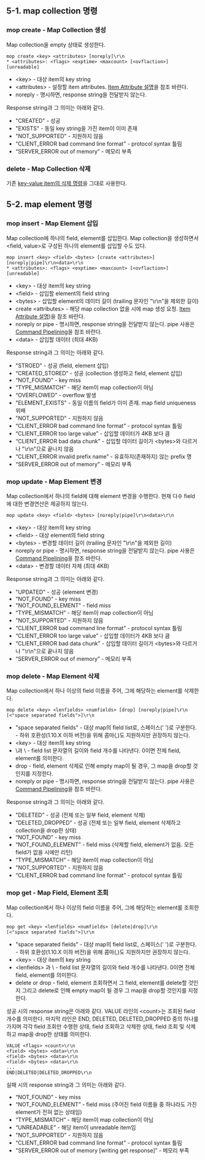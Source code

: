 ## 5-1. map collection 명령

### mop create - Map Collection 생성

Map collection을 empty 상태로 생성한다.

```
mop create <key> <attributes> [noreply]\r\n
* <attributes>: <flags> <exptime> <maxcount> [<ovflaction>] [unreadable]
```

- <key\> - 대상 item의 key string
- <attributes\> - 설정할 item attributes. [Item Attribute 설명](../1.-ARCUS-Basic-Concept.md#1-3-item-attributes)을 참조 바란다.
- noreply - 명시하면, response string을 전달받지 않는다.

Response string과 그 의미는 아래와 같다.

- "CREATED" - 성공
- "EXISTS" - 동일 key string을 가진 item이 이미 존재
- "NOT_SUPPORTED" - 지원하지 않음
- “CLIENT_ERROR bad command line format” - protocol syntax 틀림
- “SERVER_ERROR out of memory” - 메모리 부족

### delete - Map Collection 삭제

기존 [key-value item의 삭제 명령](./2.-Simple-Key-Value-Command.md#2-3-deletion)을 그대로 사용한다. 

## 5-2. map element 명령

### mop insert - Map Element 삽입

Map collection에 하나의 field, element를 삽입한다.
Map collection을 생성하면서 <field, value\>로 구성된 하나의 element를 삽입할 수도 있다.

```
mop insert <key> <field> <bytes> [create <attributes>] [noreply|pipe]\r\n<data>\r\n
* <attributes>: <flags> <exptime> <maxcount> [<ovflaction>] [unreadable]
```

- <key\> - 대상 item의 key string
- <field\> - 삽입할 element의 field string
- <bytes\> - 삽입할 element의 데이터 길이 (trailing 문자인 "\r\n"을 제외한 길이)
- create <attributes\> - 해당 map collection 없을 시에 map 생성 요청.
                    [Item Attribute 설명](./1.-ARCUS-Basic-Concept.md#1-3-item-attributes))을 참조 바란다.
- noreply or pipe - 명시하면, response string을 전달받지 않는다. 
                    pipe 사용은 [Command Pipelining](./7.-Collection-Command-Pipelining.md)을 참조 바란다.
- <data\> - 삽입할 데이터 (최대 4KB)

Response string과 그 의미는 아래와 같다.

- "STROED" - 성공 (field, element 삽입)
- “CREATED_STORED” - 성공 (collection 생성하고 field, element 삽입)
- “NOT_FOUND” - key miss
- “TYPE_MISMATCH” - 해당 item이 map collection이 아님
- “OVERFLOWED” - overflow 발생
- "ELEMENT_EXISTS" - 동일 이름의 field가 이미 존재. map field uniqueness 위배
- "NOT_SUPPORTED" - 지원하지 않음
- “CLIENT_ERROR bad command line format” - protocol syntax 틀림
- “CLIENT_ERROR too large value” - 삽입할 데이터가 4KB 보다 큼
- “CLIENT_ERROR bad data chunk” - 삽입할 데이터 길이가 <bytes\>와 다르거나 "\r\n"으로 끝나지 않음
- “CLIENT_ERROR invalid prefix name” - 유효하지(존재하지) 않는 prefix 명
- “SERVER_ERROR out of memory” - 메모리 부족

### mop update - Map Element 변경

Map collection에서 하나의 field에 대해 element 변경을 수행한다.
현재 다수 field에 대한 변경연산은 제공하지 않는다.

```
mop update <key> <field> <bytes> [noreply|pipe]\r\n<data>\r\n
```

- <key\> - 대상 item의 key string
- <field\> - 대상 element의 field string
- <bytes\> - 변경할 데이터 길이 (trailing 문자인 "\r\n"을 제외한 길이)
- noreply or pipe - 명시하면, response string을 전달받지 않는다. 
                    pipe 사용은 [Command Pipelining](./7.-Collection-Command-Pipelining.md)을 참조 바란다.
- <data\> - 변경할 데이터 자체 (최대 4KB)

Response string과 그 의미는 아래와 같다.

- "UPDATED" - 성공 (element 변경)
- “NOT_FOUND” - key miss
- "NOT_FOUND_ELEMENT" - field miss
- “TYPE_MISMATCH” - 해당 item이 map collection이 아님
- "NOT_SUPPORTED" - 지원하지 않음
- “CLIENT_ERROR bad command line format” - protocol syntax 틀림
- “CLIENT_ERROR too large value” - 삽입할 데이터가 4KB 보다 큼
- “CLIENT_ERROR bad data chunk” - 삽입할 데이터 길이가 <bytes\>와 다르거나 "\r\n"으로 끝나지 않음
- “SERVER_ERROR out of memory” - 메모리 부족

### mop delete - Map Element 삭제

Map collection에서 하나 이상의 field 이름을 주어, 그에 해당하는 element를 삭제한다.

```
mop delete <key> <lenfields> <numfields> [drop] [noreply|pipe]\r\n
[<"space separated fields">]\r\n
```

- "space separated fields" - 대상 map의 field list로, 스페이스(' ')로 구분한다.
                           - 하위 호환성(1.10.X 이하 버전)을 위해 콤마(,)도 지원하지만 권장하지 않는다.
- <key\> - 대상 item의 key string
- <lenfields>\과 <numfields>\ - field list 문자열의 길이와 field 개수를 나타낸다. 0이면 전체 field, element를 의미한다.
- drop - field, element 삭제로 인해 empty map이 될 경우, 그 map을 drop할 것인지를 지정한다.
- noreply or pipe - 명시하면, response string을 전달받지 않는다. 
                    pipe 사용은 [Command Pipelining](./7.-Collection-Command-Pipelining.md)을 참조 바란다.

Response string과 그 의미는 아래와 같다.

- "DELETED" - 성공 (전체 또는 일부 field, element 삭제)
- “DELETED_DROPPED” - 성공 (전체 또는 일부 field, element 삭제하고 collection을 drop한 상태)
- “NOT_FOUND” - key miss
- “NOT_FOUND_ELEMENT” - field miss (삭제할 field, element가 없음. 모든 field가 없을 시에만 리턴)
- “TYPE_MISMATCH” - 해당 item이 map collection이 아님
- "NOT_SUPPORTED" - 지원하지 않음
- “CLIENT_ERROR bad command line format” - protocol syntax 틀림

### mop get - Map Field, Element 조회

Map collection에서 하나 이상의 field 이름을 주어, 그에 해당하는 element를 조회한다.

```
mop get <key> <lenfields> <numfields> [delete|drop]\r\n
[<"space separated fields">]\r\n
```

- "space separated fields" - 대상 map의 field list로, 스페이스(' ')로 구분한다.
                           - 하위 호환성(1.10.X 이하 버전)을 위해 콤마(,)도 지원하지만 권장하지 않는다.
- <key\> - 대상 item의 key string
- <lenfields\> 과 <numfields>\ - field list 문자열의 길이와 field 개수를 나타낸다. 0이면 전체 field, element를 의미한다.
- delete or drop - field, element 조회하면서 그 field, element를 delete할 것인지
                   그리고 delete로 인해 empty map이 될 경우 그 map을 drop할 것인지를 지정한다.

성공 시의 response string은 아래와 같다.
VALUE 라인의 <count\>는 조회된 field 개수를 의미한다. 
마지막 라인은 END, DELETED, DELETED_DROPPED 중의 하나를 가지며
각각 field 조회만 수행한 상태, field 조회하고 삭제한 상태,
field 조회 및 삭제하고 map을 drop한 상태를 의미한다.

```
VALUE <flags> <count>\r\n
<field> <bytes> <data>\r\n
<field> <bytes> <data>\r\n
<field> <bytes> <data>\r\n
...
END|DELETED|DELETED_DROPPED\r\n
```

실패 시의 response string과 그 의미는 아래와 같다.

- “NOT_FOUND” - key miss
- “NOT_FOUND_ELEMENT” - field miss (주어진 field 이름들 중 하나라도 가진 element가 전혀 없는 상태임)
- “TYPE_MISMATCH” - 해당 item이 map collection이 아님
- “UNREADABLE” - 해당 item이 unreadable item임
- "NOT_SUPPORTED" - 지원하지 않음
- “CLIENT_ERROR bad command line format” - protocol syntax 틀림
- "SERVER_ERROR out of memory [writing get response]”	- 메모리 부족

